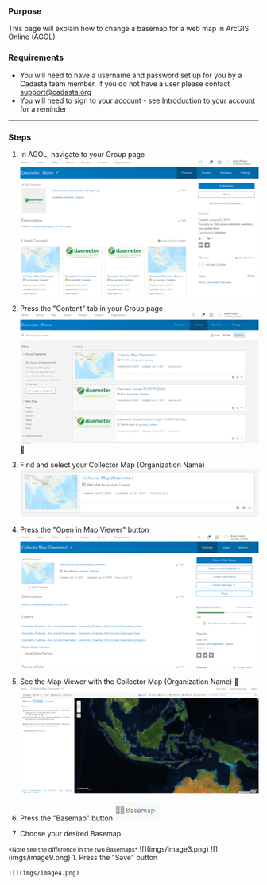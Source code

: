 ### Purpose

This page will explain how to change a basemap for a web map  in ArcGIS Online (AGOL)

### Requirements

* You will need to have a username and password set up for you by a Cadasta team member. If you do not have a user please contact support@cadasta.org
* You will need to sign to your account - see [Introduction to your account](intro_to_account/index.md) for a reminder

-----

### Steps

1. In AGOL, navigate to your Group page
![](imgs/image2.png)

1. Press the "Content" tab in your Group page
![](imgs/image6.png)

1. Find and select your Collector Map (Organization Name)
![](imgs/image7.png)

1. Press the "Open in Map Viewer" button
![](imgs/image8.png)

1. See the Map Viewer with the Collector Map (Organization Name)
![](imgs/image5.png)

1. Press the "Basemap" button
   ![](imgs/image1.png)

1. Choose your desired Basemap
<small>
 *Note see the difference in the two Basemaps*</small>
![](imgs/image3.png)
![](imgs/image9.png)
1. Press the "Save" button

    ![](imgs/image4.png)

